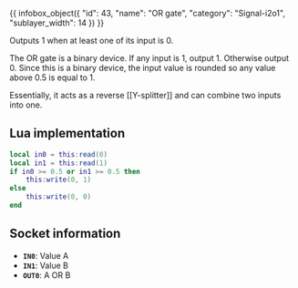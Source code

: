 {{ infobox_object({
	"id": 43,
	"name": "OR gate",
	"category": "Signal-i2o1",
	"sublayer_width": 14
}) }}

Outputs 1 when at least one of its input is 0.

The OR gate is a binary device. If any input is 1, output 1. Otherwise output 0. Since this is a binary device, the input value is rounded so any value above 0.5 is equal to 1.

Essentially, it acts as a reverse [[Y-splitter]] and can combine two inputs into one.

## Lua implementation
```lua
local in0 = this:read(0)
local in1 = this:read(1)
if in0 >= 0.5 or in1 >= 0.5 then
	this:write(0, 1)
else
	this:write(0, 0)
end
```

## Socket information
- **`IN0`**: Value A
- **`IN1`**: Value B
- **`OUT0`**: A OR B
